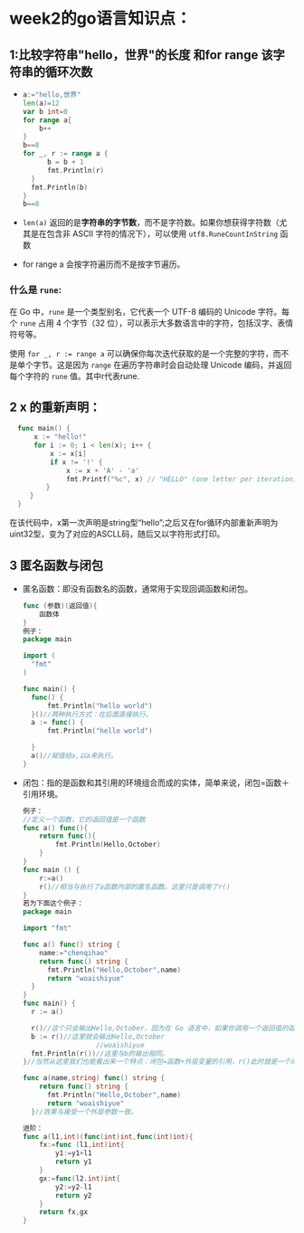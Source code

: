 # week2的go语言知识点：

## 1:比较字符串"hello，世界"的**长度** 和for range 该字符串的循环次数

- ```go
  a:="hello,世界"
  len(a)=12
  var b int=0
  for range a{
      b++
  }
  b==8
  for _, r := range a {
  		b = b + 1
  		fmt.Println(r)
  	}
  	fmt.Println(b)
  }
  b==8
  ```

- `len(a)` 返回的是**字符串的字节数**，而不是字符数。如果你想获得字符数（尤其是在包含非 ASCII 字符的情况下），可以使用 `utf8.RuneCountInString` 函数

- for range a 会按字符遍历而不是按字节遍历。

###  什么是 `rune`:

在 Go 中，`rune` 是一个类型别名，它代表一个 UTF-8 编码的 Unicode 字符。每个 `rune` 占用 4 个字节（32 位），可以表示大多数语言中的字符，包括汉字、表情符号等。

使用 `for _, r := range a` 可以确保你每次迭代获取的是一个完整的字符，而不是单个字节。这是因为 `range` 在遍历字符串时会自动处理 Unicode 编码，并返回每个字符的 `rune` 值。其中r代表rune.

## 2   x 的重新声明：

```go
  func main() {
      x := "hello!"
      for i := 0; i < len(x); i++ {
          x := x[i]
          if x != '!' {
              x := x + 'A' - 'a'
              fmt.Printf("%c", x) // "HELLO" (one letter per iteration)
         }
     }
  }
```

在该代码中，x第一次声明是string型“hello”;之后又在for循环内部重新声明为uint32型，变为了对应的ASCLL码，随后又以字符形式打印。

## 3 匿名函数与闭包

- 匿名函数：即没有函数名的函数，通常用于实现回调函数和闭包。

  ```go
  func (参数)(返回值){
      函数体
  }
  例子：
  package main
  
  import (
  	"fmt"
  )
  
  func main() {
  	func() {
  		fmt.Println("hello world")
  	}()//两种执行方式：在后面直接执行。
  	a := func() {
  		fmt.Println("hello world")
  
  	}
  	a()//赋值给a,以a来执行。
  }
  ```

- 闭包：指的是函数和其引用的环境组合而成的实体，简单来说，闭包=函数＋引用环境。

  ```go
  例子：
  //定义一个函数，它的返回值是一个函数
  func a() func(){
      return func(){
          fmt.Println(Hello,October)
      }
  }
  func main () {
      r:=a()
      r()//相当与执行了a函数内部的匿名函数。这里只是调用了r()
  }
  若为下面这个例子：
  package main
  
  import "fmt"
  
  func a() func() string {
      name:="chenqihao"
      return func() string {
  		fmt.Println("Hello,October",name)
  		return "woaishiyue"
  	}
  }
  func main() {
  	r := a()
  
  	r()//这个只会输出Hello,October，因为在 Go 语言中，如果你调用一个返回值的函数但不保存或使用该返回值，Go 会忽略它。这 			//意味着即使函数 r() 返回一个值，如果你不将其存储在一个变量中或直接使用它，那么这个返回值就不会被处理。
  	b := r()//这里就会输出Hello,October
      				//woaishiyue
  	fmt.Println(r())//这里与b的输出相同。
  }//当然从这里我们也能看出来一个特点：闭包=函数+外层变量的引用，r()此时就是一个闭包。
  
  func a(name,string) func() string {
      return func() string {
  		fmt.Println("Hello,October",name)
  		return "woaishiyue"
  	}//效果与接受一个外层参数一致。
  ```

  ```go
  进阶：
  func a(l1,int)(func(int)int,func(int)int){
      fx:=func (l1,int)int{
          y1:=y1+l1
          return y1
      }
      gx:=func(l2.int)int{
          y2:=y2-l1
          return y2
      }
      return fx,gx
  }
  ```

  